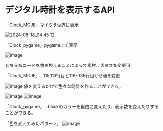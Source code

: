 # デジタル時計を表示するAPI
「Clock_MCJE」マイクラ世界に表示

![2024-08-18_04 45 12](https://github.com/user-attachments/assets/a2e0933a-b30a-4689-92c0-13ec96758cd8)

「Clock_pygame」pygameにて表示

![image](https://github.com/user-attachments/assets/3e54ed7a-96d3-4b87-97ec-fc4f3e0c6bcc)

どちらもコードを書き換えることによって素材、大きさを変更可

「Clock_MCJE」...115,116行目と118~136行目から値を変更

![image](https://github.com/user-attachments/assets/23852a4b-ed78-41e4-a4fe-bc320371ed3d)
値を変えるだけで色々な時計を作ることができる。

![image](https://github.com/user-attachments/assets/7ba0e6e4-8f8b-496f-9b0b-546e85101178)
![image](https://github.com/user-attachments/assets/927302e8-afb9-417c-80aa-11775e467dbf)


「Clock_pygame」...blockのカラーを自由に変えたり、表示数を変えたりすることができる。

「色を変えてみたパターン」
![image](https://github.com/user-attachments/assets/36a56357-5e2d-4233-a25a-f2e7b8fa3685)
